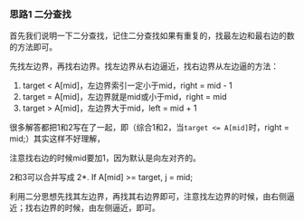 ### 思路1 二分查找

首先我们说明一下二分查找，记住二分查找如果有重复的，找最左边和最右边的数的方法即可。


先找左边界，再找右边界。找左边界从右边逼近，找右边界从左边逼的方法：

1. target < A[mid]，左边界索引一定小于mid，right = mid - 1
2. target = A[mid]，左边界就是mid或小于mid，right = mid
3. target > A[mid]，左边界大于mid，left = mid + 1

很多解答都把1和2写在了一起，即（综合1和2，当`target <= A[mid]`时，right = mid;）其实这样不好理解，

注意找右边的时候mid要加1，因为默认是向左对齐的。



2和3可以合并写成 2*. If A[mid] >= target, j = mid;


利用二分思想先找其左边界，再找其右边界即可，注意找左边界的时候，由右侧逼近；找右边界的时候，由左侧逼近，即可。
